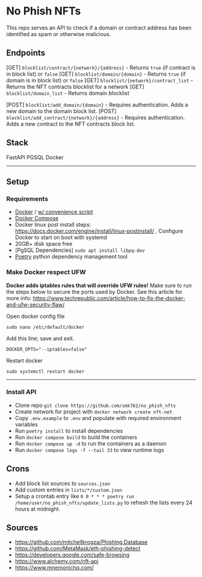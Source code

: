 # No Phish NFTs

This repo serves an API to check if a domain or contract address has been identified as spam or otherwise malicious.

## Endpoints

[GET] `blocklist/contract/{network}/{address}` - Returns `true` (if contract is in block list) or `false`
[GET] `blocklist/domain/{domain}` - Returns `true` (if domain is in block list) or `false`
[GET] `blocklist/{network}/contract_list` - Returns the NFT contracts blocklist for a network
[GET] `blocklist/domain_list` - Returns domain blocklist

[POST] `blocklist/add_domain/{domain}` - Requires authentication. Adds a new domain to the domain block list.
[POST] `blocklist/add_contract/{network}/{address}` - Requires authentication. Adds a new contract to the NFT contracts block list.


## Stack

FastAPI
PGSQL
Docker

---
## Setup

### Requirements

 - [Docker](https://docs.docker.com/engine/install/ubuntu/) / [w/ convenience script](https://docs.docker.com/engine/install/ubuntu/#install-using-the-convenience-script)
 - [Docker Compose](https://docs.docker.com/compose/install/linux/#install-using-the-repository)
 - Docker linux post install steps: https://docs.docker.com/engine/install/linux-postinstall/ , Configure Docker to start on boot with systemd
 - 20GB+ disk space free
 - [PgSQL Dependencies] `sudo apt install libpq-dev`
 - [Poetry](https://python-poetry.org/) python dependency management tool


### Make Docker respect UFW

**Docker adds iptables rules that will override UFW rules!** 
Make sure to run the steps below to secure the ports used by Docker. See this article for more info: https://www.techrepublic.com/article/how-to-fix-the-docker-and-ufw-security-flaw/

Open docker config file
```
sudo nano /etc/default/docker
```

Add this line; save and exit.
```
DOCKER_OPTS="--iptables=false"
```

Restart docker
```
sudo systemctl restart docker
```
---

### Install API

- Clone repo `git clone https://github.com/smk762/no_phish_nfts`
- Create network for project with `docker network create nft-net`
- Copy `.env.example` to `.env` and populate with required environment variables
- Run `poetry install` to install dependencies
- Run `docker compose build` to build the containers
- Run `docker compose up -d` to run the containers as a daemon
- Run `docker compose logs -f --tail 33` to view runtime logs


## Crons

- Add block list sources to `sources.json`
- Add custom entries in `lists/*/custom.json`
- Setup a crontab entry like `0 0 * * * poetry run /home/user/no_phish_nfts/update_lists.py` to refresh the lists every 24 hours at midnight.

## Sources
- https://github.com/mitchellkrogza/Phishing.Database
- https://github.com/MetaMask/eth-phishing-detect
- https://developers.google.com/safe-browsing
- https://www.alchemy.com/nft-api
- https://www.mnemonichq.com/
